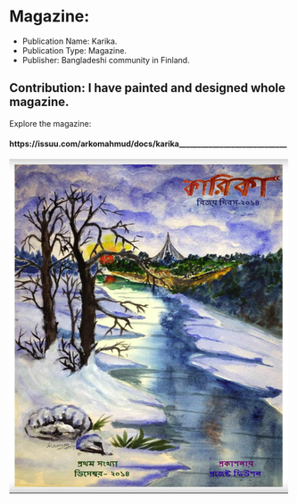 # Magazine:  
* Publication Name: Karika.
* Publication Type: Magazine.
* Publisher: Bangladeshi community in Finland.
 
## Contribution: I have painted and designed whole magazine.

Explore the magazine:

<h4>https://issuu.com/arkomahmud/docs/karika_____________________________</h4>

<img src="https://github.com/Abdullah-TU/My-Paintings/blob/master/magazine.PNG?raw=true" width="500" height="600">

